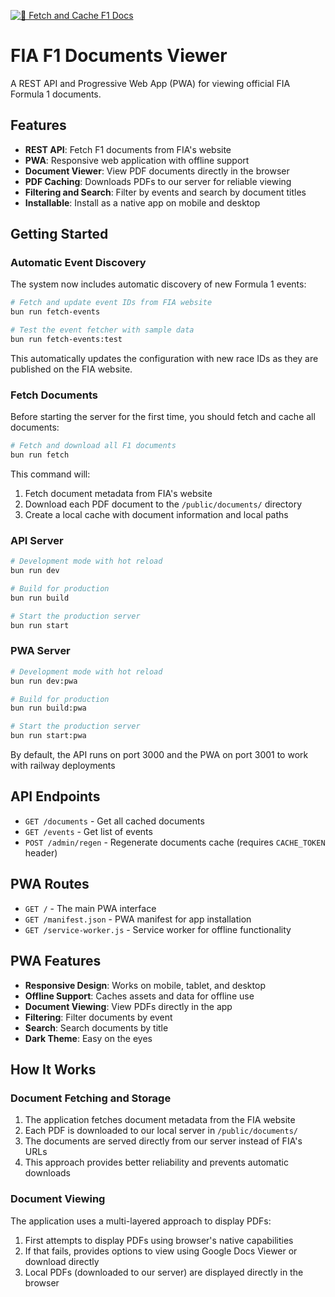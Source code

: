 [![🔄 Fetch and Cache F1 Docs](https://github.com/Derewith/fiaf1-files/actions/workflows/fetch-docs.yml/badge.svg)](https://github.com/Derewith/fiaf1-files/actions/workflows/fetch-docs.yml)

# FIA F1 Documents Viewer

A REST API and Progressive Web App (PWA) for viewing official FIA Formula 1 documents.

## Features

- **REST API**: Fetch F1 documents from FIA's website
- **PWA**: Responsive web application with offline support
- **Document Viewer**: View PDF documents directly in the browser
- **PDF Caching**: Downloads PDFs to our server for reliable viewing
- **Filtering and Search**: Filter by events and search by document titles
- **Installable**: Install as a native app on mobile and desktop

## Getting Started

### Automatic Event Discovery

The system now includes automatic discovery of new Formula 1 events:

```bash
# Fetch and update event IDs from FIA website
bun run fetch-events

# Test the event fetcher with sample data
bun run fetch-events:test
```

This automatically updates the configuration with new race IDs as they are published on the FIA website.

### Fetch Documents

Before starting the server for the first time, you should fetch and cache all documents:

```bash
# Fetch and download all F1 documents
bun run fetch
```

This command will:
1. Fetch document metadata from FIA's website
2. Download each PDF document to the `/public/documents/` directory
3. Create a local cache with document information and local paths

### API Server

```bash
# Development mode with hot reload
bun run dev

# Build for production
bun run build

# Start the production server
bun run start
```

### PWA Server

```bash
# Development mode with hot reload
bun run dev:pwa

# Build for production
bun run build:pwa

# Start the production server
bun run start:pwa
```

By default, the API runs on port 3000 and the PWA on port 3001 to work with railway deployments

## API Endpoints

- `GET /documents` - Get all cached documents
- `GET /events` - Get list of events
- `POST /admin/regen` - Regenerate documents cache (requires `CACHE_TOKEN` header)

## PWA Routes

- `GET /` - The main PWA interface
- `GET /manifest.json` - PWA manifest for app installation
- `GET /service-worker.js` - Service worker for offline functionality

## PWA Features

- **Responsive Design**: Works on mobile, tablet, and desktop
- **Offline Support**: Caches assets and data for offline use
- **Document Viewing**: View PDFs directly in the app
- **Filtering**: Filter documents by event
- **Search**: Search documents by title
- **Dark Theme**: Easy on the eyes

## How It Works

### Document Fetching and Storage

1. The application fetches document metadata from the FIA website
2. Each PDF is downloaded to our local server in `/public/documents/`
3. The documents are served directly from our server instead of FIA's URLs
4. This approach provides better reliability and prevents automatic downloads

### Document Viewing

The application uses a multi-layered approach to display PDFs:

1. First attempts to display PDFs using browser's native capabilities
2. If that fails, provides options to view using Google Docs Viewer or download directly
3. Local PDFs (downloaded to our server) are displayed directly in the browser
